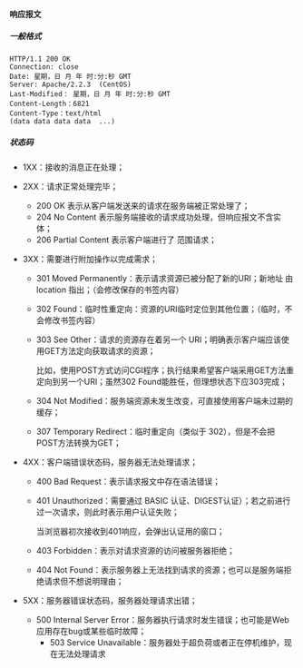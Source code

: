#### 响应报文

##### 一般格式

```
HTTP/1.1 200 OK
Connection: close
Date: 星期，日 月 年 时:分:秒 GMT
Server: Apache/2.2.3  (CentOS)
Last-Modified： 星期，日 月 年 时:分:秒 GMT
Content-Length：6821
Content-Type：text/html
(data data data data  ...)
```



##### 状态码

- 1XX：接收的消息正在处理；

- 2XX：请求正常处理完毕；

    - 200 OK 表示从客户端发送来的请求在服务端被正常处理了；
    - 204 No Content 表示服务端接收的请求成功处理，但响应报文不含实体；
    - 206 Partial Content 表示客户端进行了 范围请求；

- 3XX：需要进行附加操作以完成需求；

    - 301 Moved Permanently：表示请求资源已被分配了新的URI；新地址 由location 指出；（会修改保存的书签内容）

    - 302 Found：临时性重定向：资源的URI临时定位到其他位置；（临时，不会修改书签内容）

    - 303 See Other：请求的资源存在着另一个 URI；明确表示客户端应该使用GET方法定向获取请求的资源；

        比如，使用POST方式访问CGI程序；执行结果希望客户端采用GET方法重定向到另一个URI；虽然302 Found能胜任，但理想状态下应303完成；

    - 304 Not Modified：服务端资源未发生改变，可直接使用客户端未过期的缓存；

    - 307 Temporary Redirect：临时重定向（类似于 302），但是不会把POST方法转换为GET；

- 4XX：客户端错误状态码，服务器无法处理请求；

    - 400 Bad Request：表示请求报文中存在语法错误；

    - 401 Unauthorized：需要通过 BASIC 认证、DIGEST认证）；若之前进行过一次请求，则此时表示用户认证失败；

        当浏览器初次接收到401响应，会弹出认证用的窗口；

    - 403 Forbidden：表示对请求资源的访问被服务器拒绝；

    - 404 Not Found：表示服务器上无法找到请求的资源；也可以是服务端拒绝请求但不想说明理由；

- 5XX：服务器错误状态码，服务器处理请求出错；

    - 500 Internal Server Error：服务器执行请求时发生错误；也可能是Web应用存在bug或某些临时故障；
        - 503 Service Unavailable：服务器处于超负荷或者正在停机维护，现在无法处理请求

